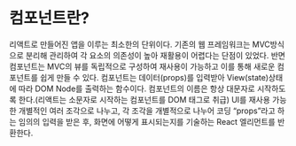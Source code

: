 # 컴포넌트란?

리액트로 만들어진 앱을 이루는 최소한의 단위이다.
기존의 웹 프레임워크는 MVC방식으로 분리해 관리하여 각 요소의 의존성이 높아 재활용이 어렵다는 단점이 있었다.
반면 컴포넌트는 MVC의 뷰를 독립적으로 구성하여 재사용이 가능하고 이를 통해 새로운 컴포넌트를 쉽게 만들 수 있다.
컴포넌트는 데이터(props)를 입력받아 View(state)상태에 따라 DOM Node를 출력하는 함수이다.
컴포넌트의 이름은 항상 대문자로 시작하도록 한다.(리액트는 소문자로 시작하는 컴포넌트를 DOM 태그로 취급)
UI를 재사용 가능한 개별적인 여러 조각으로 나누고, 각 조각을 개별적으로 나누어 코딩
“props”라고 하는 임의의 입력을 받은 후, 화면에 어떻게 표시되는지를 기술하는 React 엘리먼트를 반환한다.

